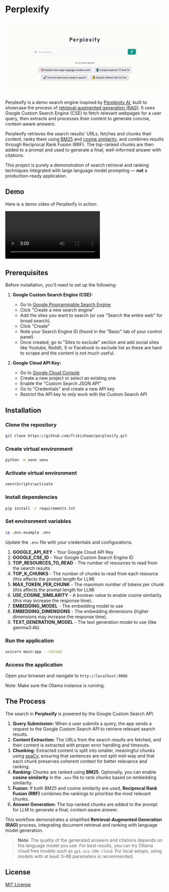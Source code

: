 # Perplexify

<p align="center">
   <img src="./screenshot.png" />
</p>

Perplexify is a demo search engine inspired by [Perplexity AI](https://www.perplexity.ai/), built to showcase the process of [retrieval-augmented generation (RAG)](https://en.wikipedia.org/wiki/Retrieval-augmented_generation). It uses Google Custom Search Engine (CSE) to fetch relevant webpages for a user query, then extracts and processes their content to generate concise, context-aware answers.

Perplexify retrieves the search results' URLs, fetches and chunks their content, ranks them using [BM25](https://en.wikipedia.org/wiki/Okapi_BM25) and [cosine similarity](https://en.wikipedia.org/wiki/Cosine_similarity), and combines results through Reciprocal Rank Fusion (RRF). The top-ranked chunks are then added to a prompt and used to generate a final, well-informed answer with citations.

This project is purely a demonstration of search retrieval and ranking techniques integrated with large language model prompting — **not** a production-ready application.

## Demo

Here is a demo video of Perplexify in action:

<video src="https://github.com/user-attachments/assets/65c330bf-4a71-4235-81e4-2149789c9f2e" controls></video>

## Prerequisites

Before installation, you'll need to set up the following:

1. **Google Custom Search Engine (CSE):**
   - Go to [Google Programmable Search Engine](https://programmablesearchengine.google.com/)
   - Click "Create a new search engine"
   - Add the sites you want to search (or use "Search the entire web" for broad search).
   - Click "Create"
   - Note your Search Engine ID (found in the "Basic" tab of your control panel)
   - Once created, go to "Sites to exclude" section and add social sites like Youtube, Reddit, X or Facebook to exclude list as these are hard to scrape and the content is not much useful.

2. **Google Cloud API Key:**
   - Go to [Google Cloud Console](https://console.cloud.google.com/)
   - Create a new project or select an existing one
   - Enable the "Custom Search JSON API"
   - Go to "Credentials" and create a new API key
   - Restrict the API key to only work with the Custom Search API

## Installation

### Clone the repository

```bash
git clone https://github.com/frikishaan/perplexify.git
```

### Create virtual environment

```bash
python -m venv venv
```

### Activate virtual environment

```bash
venv\Scripts\activate
```

### Install dependencies

```bash
pip install -r requirements.txt
```

### Set environment variables

```bash
cp .env.example .env
```

Update the `.env` file with your credentials and configurations.

1. **GOOGLE_API_KEY** - Your Google Cloud API Key
2. **GOOGLE_CSE_ID** - Your Google Custom Search Engine ID
3. **TOP_RESOURCES_TO_READ** - The number of resources to read from the search results
4. **TOP_K_CHUNKS** - The number of chunks to read from each resource (this affects the prompt length for LLM)
5. **MAX_TOKEN_PER_CHUNK** - The maximum number of tokens per chunk (this affects the prompt length for LLM)
6. **USE_COSINE_SIMILARITY** - A boolean value to enable cosine similarity (this may increase the response time).
7. **EMBEDDING_MODEL** - The embedding model to use
8. **EMBEDDING_DIMENSIONS** - The embedding dimensions (higher dimensions may increase the response time).
9. **TEXT_GENERATION_MODEL** - The text generation model to use (like gemma3:4b).

### Run the application

```bash
uvicorn main:app --reload
```

### Access the application

Open your browser and navigate to `http://localhost:8000`.

Note: Make sure the Ollama instance is running.

## The Process

The search in **Perplexify** is powered by the Google Custom Search API.

1. **Query Submission:** When a user submits a query, the app sends a request to the Google Custom Search API to retrieve relevant search results.
2. **Content Extraction:** The URLs from the search results are fetched, and their content is extracted with proper error handling and timeouts.
3. **Chunking:** Extracted content is split into smaller, meaningful chunks using [spaCy](https://spacy.io/), ensuring that sentences are not split mid-way and that each chunk preserves coherent context for better relevance and ranking.
4. **Ranking:** Chunks are ranked using **BM25**. Optionally, you can enable **cosine similarity** in the `.env` file to rank chunks based on embedding similarity.
5. **Fusion:** If both BM25 and cosine similarity are used, **Reciprocal Rank Fusion (RRF)** combines the rankings to prioritize the most relevant chunks.
6. **Answer Generation:** The top-ranked chunks are added to the prompt for LLM to generate a final, context-aware answer.

This workflow demonstrates a simplified **Retrieval-Augmented Generation (RAG)** process, integrating document retrieval and ranking with language model generation.

> **Note**: The quality of the generated answers and citations depends on the language model you use. For best results, you can try Ollama cloud free models such as `gpt-oss:20b-cloud`. For local setups, using models with at least 3–4B parameters is recommended.

## License

[MIT License](/LICENSE)
